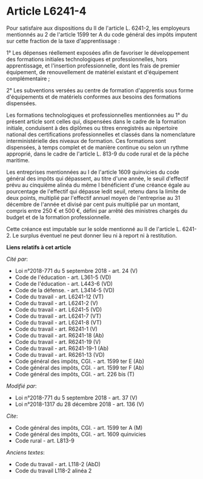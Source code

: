 # Article L6241-4

Pour satisfaire aux dispositions du II de l'article L. 6241-2, les employeurs mentionnés au 2 de l'article 1599 ter A du code
général des impôts imputent sur cette fraction de la taxe d'apprentissage :

1° Les dépenses réellement exposées afin de favoriser le développement des formations initiales technologiques et
professionnelles, hors apprentissage, et l'insertion professionnelle, dont les frais de premier équipement, de renouvellement
de matériel existant et d'équipement complémentaire ;

2° Les subventions versées au centre de formation d'apprentis sous forme d'équipements et de matériels conformes aux besoins
des formations dispensées.

Les formations technologiques et professionnelles mentionnées au 1° du présent article sont celles qui, dispensées dans le
cadre de la formation initiale, conduisent à des diplômes ou titres enregistrés au répertoire national des certifications
professionnelles et classés dans la nomenclature interministérielle des niveaux de formation. Ces formations sont dispensées,
à temps complet et de manière continue ou selon un rythme approprié, dans le cadre de l'article L. 813-9 du code rural et de
la pêche maritime.

Les entreprises mentionnées au I de l'article 1609 quinvicies du code général des impôts qui dépassent, au titre d'une année,
le seuil d'effectif prévu au cinquième alinéa du même I bénéficient d'une créance égale au pourcentage de l'effectif qui
dépasse ledit seuil, retenu dans la limite de deux points, multiplié par l'effectif annuel moyen de l'entreprise au 31
décembre de l'année et divisé par cent puis multiplié par un montant, compris entre 250 € et 500 €, défini par arrêté des
ministres chargés du budget et de la formation professionnelle.

Cette créance est imputable sur le solde mentionné au II de l'article L. 6241-2. Le surplus éventuel ne peut donner lieu ni à
report ni à restitution.

**Liens relatifs à cet article**

_Cité par_:

  - Loi n°2018-771 du 5 septembre 2018 - art. 24 (V)
  - Code de l'éducation - art. L361-5 (VD)
  - Code de l'éducation - art. L443-6 (VD)
  - Code de la défense. - art. L3414-5 (VD)
  - Code du travail - art. L6241-12 (VT)
  - Code du travail - art. L6241-2 (V)
  - Code du travail - art. L6241-5 (VD)
  - Code du travail - art. L6241-7 (VT)
  - Code du travail - art. L6241-8 (VT)
  - Code du travail - art. R6241-1 (V)
  - Code du travail - art. R6241-18 (Ab)
  - Code du travail - art. R6241-19 (V)
  - Code du travail - art. R6241-19-1 (Ab)
  - Code du travail - art. R6261-13 (VD)
  - Code général des impôts, CGI. - art. 1599 ter E (Ab)
  - Code général des impôts, CGI. - art. 1599 ter F (Ab)
  - Code général des impôts, CGI. - art. 226 bis (T)

_Modifié par_:

  - Loi n°2018-771 du 5 septembre 2018 - art. 37 (V)
  - Loi n°2018-1317 du 28 décembre 2018 - art. 136 (V)

_Cite_:

  - Code général des impôts, CGI. - art. 1599 ter A (M)
  - Code général des impôts, CGI. - art. 1609 quinvicies
  - Code rural - art. L813-9

_Anciens textes_:

  - Code du travail - art. L118-2 (AbD)
  - Code du travail L118-2 alinéa 2
